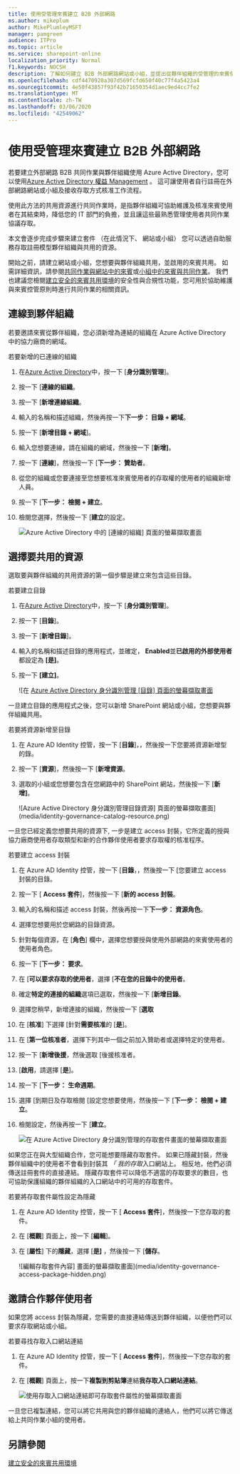 ```yaml
---
title: 使用受管理來賓建立 B2B 外部網路
ms.author: mikeplum
author: MikePlumleyMSFT
manager: pamgreen
audience: ITPro
ms.topic: article
ms.service: sharepoint-online
localization_priority: Normal
f1.keywords: NOCSH
description: 了解如何建立 B2B 外部網路網站或小組，並提出從夥伴組織的受管理的來賓使用者。
ms.openlocfilehash: cdf4470920a307d569fcfd650f40c77f4a5423a4
ms.sourcegitcommit: 4e50f43857f93f42b71650354d1aec9ed4cc7fe2
ms.translationtype: MT
ms.contentlocale: zh-TW
ms.lasthandoff: 03/06/2020
ms.locfileid: "42549062"
---
```

# <a name="create-a-b2b-extranet-with-managed-guests"></a>使用受管理來賓建立 B2B 外部網路

若要建立外部網路 B2B 共同作業與夥伴組織使用 Azure Active Directory，您可以使用[Azure Active Directory 權益 Management](https://docs.microsoft.com/azure/active-directory/governance/entitlement-management-overview) 。 這可讓使用者自行註冊在外部網路網站或小組及接收存取方式核准工作流程。

使用此方法的共用資源進行共同作業時，是指夥伴組織可協助維護及核准來賓使用者在其結束時，降低您的 IT 部門的負擔，並且讓這些最熟悉管理使用者共同作業協議存取。

本文會逐步完成步驟來建立套件 （在此情況下、 網站或小組） 您可以透過自助服務存取註冊模型夥伴組織與共用的資源。 

開始之前，請建立網站或小組，您想要與夥伴組織共用，並啟用的來賓共用。 如需詳細資訊，請參閱[共同作業與網站中的來賓](collaborate-in-a-site.md)或[小組中的來賓與共同作業](collaborate-as-a-team.md)。 我們也建議您檢閱[建立安全的來賓共用環境](create-a-secure-guest-sharing-environment.md)的安全性與合規性功能，您可用於協助維護與來賓控管原則時進行共同作業的相關資訊。

## <a name="connect-the-partner-organization"></a>連線到夥伴組織

若要邀請來賓從夥伴組織，您必須新增為連結的組織在 Azure Active Directory 中的協力廠商的網域。

若要新增的已連線的組織
1. 在[Azure Active Directory](https://aad.portal.azure.com)中，按一下 [**身分識別管理**]。
2. 按一下 [**連線的組織**。
4. 按一下 [**新增連線組織**。
5. 輸入的名稱和描述組織，然後再按一下**下一步： 目錄 + 網域**。
6. 按一下 [**新增目錄 + 網域**]。
7. 輸入您想要連線，請在組織的網域，然後按一下 [**新增]**。
8. 按一下 [**連線**]，然後按一下 [**下一步： 贊助者**。
9. 從您的組織或您要連接至您想要核准來賓使用者的存取權的使用者的組織新增人員。
10. 按一下 [**下一步： 檢閱 + 建立**。
11. 檢閱您選擇，然後按一下 [**建立**的設定。

    ![Azure Active Directory 中的 [連線的組織] 頁面的螢幕擷取畫面](media/identity-governance-connected-organizations.png)

## <a name="choose-the-resources-to-share"></a>選擇要共用的資源

選取要與夥伴組織的共用資源的第一個步驟是建立來包含這些目錄。

若要建立目錄
1. 在[Azure Active Directory](https://aad.portal.azure.com)中，按一下 [**身分識別管理**]。
2. 按一下 [**目錄**]。
3. 按一下 [**新增目錄**]。
4. 輸入的名稱和描述目錄的應用程式，並確定， **Enabled**並**已啟用的外部使用者**都設定為 **[是]**。
5. 按一下 **[建立]**。

   ![在 [Azure Active Directory 身分識別管理 [目錄] 頁面的螢幕擷取畫面](media/identity-governance-catalogs.png)

一旦建立目錄的應用程式之後，您可以新增 SharePoint 網站或小組，您想要與夥伴組織共用。

若要將資源新增至目錄
1. 在 Azure AD Identity 控管，按一下 [**目錄**]，，然後按一下您要將資源新增型的錄。
2. 按一下 [**資源**]，然後按一下 [**新增資源**。
3. 選取的小組或您想要包含在您網路中的 SharePoint 網站，然後按一下 [**新增]**。

   ![Azure Active Directory 身分識別管理目錄資源] 頁面的螢幕擷取畫面](media/identity-governance-catalog-resource.png)

一旦您已經定義您想要共用的資源下, 一步是建立 access 封裝，它所定義的授與協力廠商使用者存取類型和新的合作夥伴使用者要求存取權的核准程序。

若要建立 access 封裝
1. 在 Azure AD Identity 控管，按一下 [**目錄**，，然後按一下 [您要建立 access 封裝的目錄。
2. 按一下 [ **Access 套件**]，然後按一下 [**新的 access 封裝**。
3. 輸入的名稱和描述 access 封裝，然後再按一下**下一步： 資源角色**。
4. 選擇您想要用於您網路的目錄資源。
5. 針對每個資源，在 [**角色**] 欄中，選擇您想要授與使用外部網路的來賓使用者的使用者角色。
6. 按一下 [**下一步： 要求**。
7. 在 [**可以要求存取的使用者**，選擇 [**不在您的目錄中的使用者**。
8. 確定**特定的連接的組織**選項已選取，然後按一下 [**新增目錄**。
9. 選擇您稍早，新增連接的組織，然後按一下 [**選取**
10. 在 [**核准**] 下選擇 [針對**需要核准**的 [**是**]。
11. 在 [**第一位核准者**，選擇下列其中一個之前加入贊助者或選擇特定的使用者。
12. 按一下 [**新增後援**，然後選取 [後援核准者。
13. [**啟用**，請選擇 [**是**]。
14. 按一下 [**下一步： 生命週期**。
15. 選擇 [到期日及存取檢閱 [設定您想要使用，然後按一下 [**下一步： 檢閱 + 建立**。
16. 檢閱設定，然後再按一下 [**建立**。

    ![在 Azure Active Directory 身分識別管理的存取套件畫面的螢幕擷取畫面](media/identity-governance-access-packages.png)

如果您正在與大型組織合作，您可能想要隱藏存取套件。 如果已隱藏封裝，然後夥伴組織中的使用者不會看到封裝其 *「 我的存取*入口網站上。 相反地，他們必須傳送註冊套件的直接連結。 隱藏存取套件可以降低不適當的存取要求的數目，也可協助保護組織的夥伴組織的入口網站中的可用的存取套件。

若要將存取套件屬性設定為隱藏
1. 在 Azure AD Identity 控管，按一下 [ **Access 套件**]，然後按一下您存取的套件。
2. 在 [**概觀**] 頁面上，按一下 [**編輯**]。
3. 在 [**屬性**] 下的**隱藏**，選擇 [**是]** ，然後按一下 [**儲存**。

   ![編輯存取套件內容] 畫面的螢幕擷取畫面](media/identity-governance-access-package-hidden.png)

## <a name="invite-partner-users"></a>邀請合作夥伴使用者

如果您將 access 封裝為隱藏，您需要的直接連結傳送到夥伴組織，以便他們可以要求存取網站或小組。

若要尋找存取入口網站連結
1. 在 Azure AD Identity 控管，按一下 [ **Access 套件**]，然後按一下您存取的套件。
2. 在 [**概觀**] 頁面上，按一下**複製到剪貼簿**連結**我存取入口網站連結**。

   ![使用存取入口網站連結即可存取套件屬性的螢幕擷取畫面](media/identity-governance-access-portal-link.png)

一旦您已複製連結，您可以將它共用與您的夥伴組織的連絡人，他們可以將它傳送給上共同作業小組的使用者。

## <a name="see-also"></a>另請參閱

[建立安全的來賓共用環境](create-a-secure-guest-sharing-environment.md)

